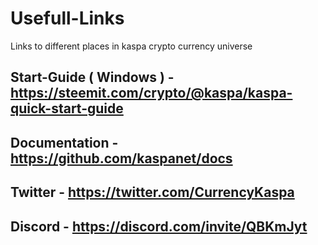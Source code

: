 # Usefull-Links
Links to different places in kaspa crypto currency universe 

## Start-Guide ( Windows ) - https://steemit.com/crypto/@kaspa/kaspa-quick-start-guide 
## Documentation - https://github.com/kaspanet/docs 
## Twitter - https://twitter.com/CurrencyKaspa 
## Discord - https://discord.com/invite/QBKmJyt 
